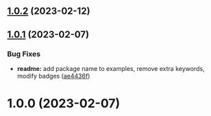 ## [1.0.2](https://github.com/igwtcode/express-endpoints/compare/v1.0.1...v1.0.2) (2023-02-12)

## [1.0.1](https://github.com/igwtcode/express-endpoints/compare/v1.0.0...v1.0.1) (2023-02-07)


### Bug Fixes

* **readme:** add package name to examples, remove extra keywords, modify badges ([ae4436f](https://github.com/igwtcode/express-endpoints/commit/ae4436fee1f095fb8b5cce31236d46212a795636))

# 1.0.0 (2023-02-07)
